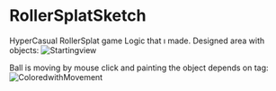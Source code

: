 # RollerSplatSketch
HyperCasual RollerSplat game Logic that ı made.
Designed  area with objects:
![Startingview](https://user-images.githubusercontent.com/100224103/156247935-8939f8ff-5d7a-4a2b-a698-7ce9956ffd6a.PNG)

Ball is moving by mouse click and painting the object depends on tag:
![ColoredwithMovement](https://user-images.githubusercontent.com/100224103/156247929-15cbeb20-f63d-49e6-87e5-e0fdaaeff14e.PNG)

